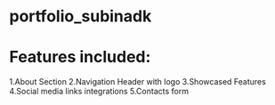 # portfolio_subinadk
# Features included:
1.About Section
2.Navigation Header with logo
3.Showcased Features
4.Social media links integrations
5.Contacts form
